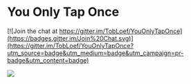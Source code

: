 # You Only Tap Once

[![Join the chat at https://gitter.im/TobLoef/YouOnlyTapOnce](https://badges.gitter.im/Join%20Chat.svg)](https://gitter.im/TobLoef/YouOnlyTapOnce?utm_source=badge&utm_medium=badge&utm_campaign=pr-badge&utm_content=badge)

![](http://i.imgur.com/i3PWDCb.png)
